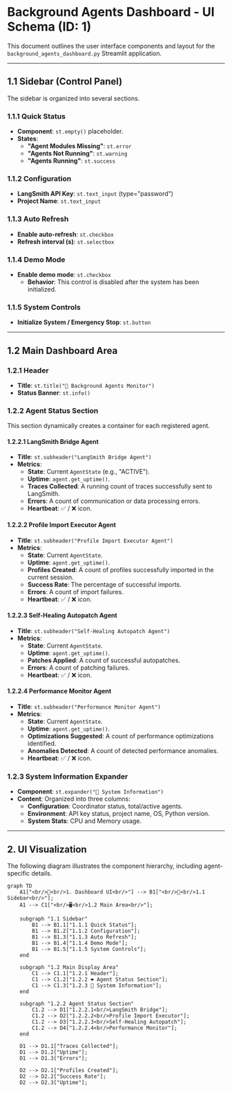 # Background Agents Dashboard - UI Schema (ID: 1)

This document outlines the user interface components and layout for the `background_agents_dashboard.py` Streamlit application.

---

## 1.1 Sidebar (Control Panel)

The sidebar is organized into several sections.

### 1.1.1 Quick Status

- **Component**: `st.empty()` placeholder.
- **States**:
    - **"Agent Modules Missing"**: `st.error`
    - **"Agents Not Running"**: `st.warning`
    - **"Agents Running"**: `st.success`

### 1.1.2 Configuration

- **LangSmith API Key**: `st.text_input` (type="password")
- **Project Name**: `st.text_input`

### 1.1.3 Auto Refresh

- **Enable auto-refresh**: `st.checkbox`
- **Refresh interval (s)**: `st.selectbox`

### 1.1.4 Demo Mode

- **Enable demo mode**: `st.checkbox`
  - **Behavior**: This control is disabled after the system has been initialized.

### 1.1.5 System Controls

- **Initialize System / Emergency Stop**: `st.button`

---

## 1.2 Main Dashboard Area

### 1.2.1 Header

- **Title**: `st.title("🤖 Background Agents Monitor")`
- **Status Banner**: `st.info()`

### 1.2.2 Agent Status Section

This section dynamically creates a container for each registered agent.

#### 1.2.2.1 LangSmith Bridge Agent
- **Title**: `st.subheader("LangSmith Bridge Agent")`
- **Metrics**:
    - **State**: Current `AgentState` (e.g., "ACTIVE").
    - **Uptime**: `agent.get_uptime()`.
    - **Traces Collected**: A running count of traces successfully sent to LangSmith.
    - **Errors**: A count of communication or data processing errors.
    - **Heartbeat**: ✅ / ❌ icon.

#### 1.2.2.2 Profile Import Executor Agent
- **Title**: `st.subheader("Profile Import Executor Agent")`
- **Metrics**:
    - **State**: Current `AgentState`.
    - **Uptime**: `agent.get_uptime()`.
    - **Profiles Created**: A count of profiles successfully imported in the current session.
    - **Success Rate**: The percentage of successful imports.
    - **Errors**: A count of import failures.
    - **Heartbeat**: ✅ / ❌ icon.

#### 1.2.2.3 Self-Healing Autopatch Agent
- **Title**: `st.subheader("Self-Healing Autopatch Agent")`
- **Metrics**:
    - **State**: Current `AgentState`.
    - **Uptime**: `agent.get_uptime()`.
    - **Patches Applied**: A count of successful autopatches.
    - **Errors**: A count of patching failures.
    - **Heartbeat**: ✅ / ❌ icon.

#### 1.2.2.4 Performance Monitor Agent
- **Title**: `st.subheader("Performance Monitor Agent")`
- **Metrics**:
    - **State**: Current `AgentState`.
    - **Uptime**: `agent.get_uptime()`.
    - **Optimizations Suggested**: A count of performance optimizations identified.
    - **Anomalies Detected**: A count of detected performance anomalies.
    - **Heartbeat**: ✅ / ❌ icon.

### 1.2.3 System Information Expander

- **Component**: `st.expander("🔧 System Information")`
- **Content**: Organized into three columns:
    - **Configuration**: Coordinator status, total/active agents.
    - **Environment**: API key status, project name, OS, Python version.
    - **System Stats**: CPU and Memory usage.

---

## 2. UI Visualization

The following diagram illustrates the component hierarchy, including agent-specific details.

```mermaid
graph TD
    A1["<br/>🤖<br/>1. Dashboard UI<br/>"] --> B1["<br/>🔩<br/>1.1 Sidebar<br/>"];
    A1 --> C1["<br/>🖥️<br/>1.2 Main Area<br/>"];

    subgraph "1.1 Sidebar"
        B1 --> B1.1["1.1.1 Quick Status"];
        B1 --> B1.2["1.1.2 Configuration"];
        B1 --> B1.3["1.1.3 Auto Refresh"];
        B1 --> B1.4["1.1.4 Demo Mode"];
        B1 --> B1.5["1.1.5 System Controls"];
    end

    subgraph "1.2 Main Display Area"
        C1 --> C1.1["1.2.1 Header"];
        C1 --> C1.2["1.2.2 ❤️ Agent Status Section"];
        C1 --> C1.3["1.2.3 🔧 System Information"];
    end

    subgraph "1.2.2 Agent Status Section"
        C1.2 --> D1["1.2.2.1<br/>LangSmith Bridge"];
        C1.2 --> D2["1.2.2.2<br/>Profile Import Executor"];
        C1.2 --> D3["1.2.2.3<br/>Self-Healing Autopatch"];
        C1.2 --> D4["1.2.2.4<br/>Performance Monitor"];
    end
    
    D1 --> D1.1["Traces Collected"];
    D1 --> D1.2["Uptime"];
    D1 --> D1.3["Errors"];

    D2 --> D2.1["Profiles Created"];
    D2 --> D2.2["Success Rate"];
    D2 --> D2.3["Uptime"];
``` 